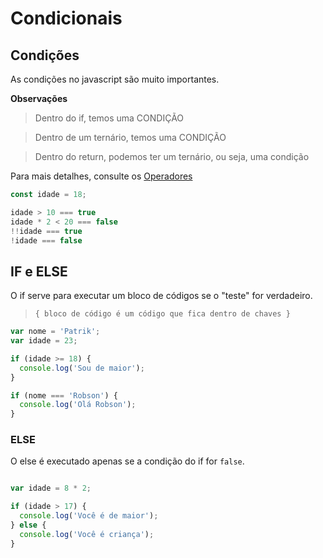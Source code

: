 # Condicionais

## Condições

As condições no javascript são muito importantes.

**Observações**

> Dentro do if, temos uma CONDIÇÃO

> Dentro de um ternário, temos uma CONDIÇÃO

> Dentro do return, podemos ter um ternário, ou seja, uma condição

Para mais detalhes, consulte os [Operadores](./Operadores.md)

```javascript
const idade = 18;

idade > 10 === true
idade * 2 < 20 === false
!!idade === true
!idade === false
```


## IF e ELSE

O if serve para executar um bloco de códigos se o "teste" for verdadeiro.

> `{ bloco de código é um código que fica dentro de chaves }`

```javascript
var nome = 'Patrik';
var idade = 23;

if (idade >= 18) {
  console.log('Sou de maior');
}

if (nome === 'Robson') {
  console.log('Olá Robson');
}
```

### ELSE

O else é executado apenas se a condição do if for `false`.

```javascript

var idade = 8 * 2;

if (idade > 17) {
  console.log('Você é de maior');
} else {
  console.log('Você é criança');
}

```
